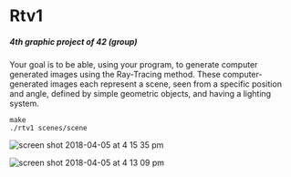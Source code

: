 # Rtv1

##### 4th graphic project of 42 (group)

Your goal is to be able, using your program, to generate
computer generated images using the Ray-Tracing method.
These computer-generated images each represent a scene, seen from a specific position and angle, 
defined by simple geometric objects, and having a lighting system.

```
make 
./rtv1 scenes/scene
```

![screen shot 2018-04-05 at 4 15 35 pm](https://user-images.githubusercontent.com/23494780/38371403-a252f16e-38ec-11e8-8927-078f0ef0646a.png)

![screen shot 2018-04-05 at 4 13 09 pm](https://user-images.githubusercontent.com/23494780/38371401-a23a0fdc-38ec-11e8-847a-0324b36dd71a.png)
